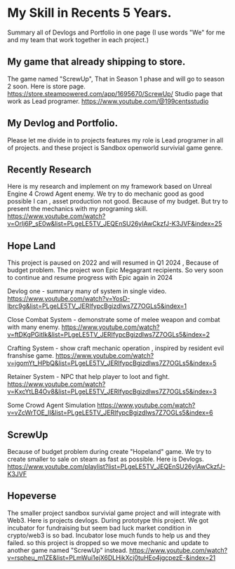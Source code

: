 # My Skill in Recents 5 Years.
Summary all of Devlogs and Portfolio in one page
(I use words "We" for me and my team that work together in each project.)

## My game that already shipping to store.
The game named "ScrewUp", That in Season 1 phase and will go to season 2 soon.
Here is store page.
https://store.steampowered.com/app/1695670/ScrewUp/
Studio page that work as Lead programer.
https://www.youtube.com/@199centsstudio

## My Devlog and Portfolio. 
Please let me divide in to projects features my role is Lead programer in all of projects.
and these project is Sandbox openworld survivial game genre.

## Recently Research
Here is my research and implement on my framework based on Unreal Engine 4
Crowd Agent enemy. We try to do mechanic good as good possible I can , asset production not good.
Because of my budget. But try to present the mechanics with my programing skill.
https://www.youtube.com/watch?v=Orlj6P_sE0w&list=PLgeLE5TV_JEQEnSU26yIAwCkzfJ-K3JVF&index=25

## Hope Land
This project is paused on 2022 and will resumed in Q1 2024 , Because of budget problem.
The project won Epic Megagrant recipients. So very soon to continue and resume progress with Epic again in 2024

Devlog one - summary many of system in single video.
https://www.youtube.com/watch?v=YosD-lbrc9g&list=PLgeLE5TV_JERIfypcBgizdIws7Z7OGLs5&index=1

Close Combat System - demonstrate some of melee weapon and combat with many enemy.
https://www.youtube.com/watch?v=ftDKgPGitIk&list=PLgeLE5TV_JERIfypcBgizdIws7Z7OGLs5&index=2

Crafting System - show craft mechanic operation , inspired by resident evil franshise game.
https://www.youtube.com/watch?v=jgomYt_HPbQ&list=PLgeLE5TV_JERIfypcBgizdIws7Z7OGLs5&index=5

Retainer System - NPC that help player to loot and fight.
https://www.youtube.com/watch?v=KxcYtLB4Ov8&list=PLgeLE5TV_JERIfypcBgizdIws7Z7OGLs5&index=3

Some Crowd Agent Simulation
https://www.youtube.com/watch?v=vZcWrTOE_lI&list=PLgeLE5TV_JERIfypcBgizdIws7Z7OGLs5&index=6

## ScrewUp
Because of budget problem during create "Hopeland" game. We try to create smaller to sale on steam as fast as possible.
Here is Devlogs.
https://www.youtube.com/playlist?list=PLgeLE5TV_JEQEnSU26yIAwCkzfJ-K3JVF

## Hopeverse
The smaller project sandbox survivial game project and will integrate with Web3.
Here is projects devlogs. During prototype this project. We got incubator for fundraising
but seem bad luck market condition in crypto/web3 is so bad. Incubator lose much funds to help us and they failed.
so this project is dropped so we move mechanic and update to another game named "ScrewUp" instead.
https://www.youtube.com/watch?v=rspheu_m1ZE&list=PLmWui1ejX6DLHjkXcj0tuHEo4jgcpezE-&index=21
